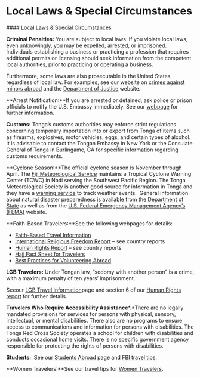 # Local Laws & Special Circumstances

[#### Local Laws & Special Circumstances](javascript:void(0); "Local Laws & Special Circumstances")

**Criminal Penalties:** You are subject to local laws. If you violate local laws, even unknowingly, you may be expelled, arrested, or imprisoned. Individuals establishing a business or practicing a profession that requires additional permits or licensing should seek information from the competent local authorities, prior to practicing or operating a business.

Furthermore, some laws are also prosecutable in the United States, regardless of local law. For examples, see our website on [crimes against minors abroad](http://travel.state.gov/content/passports/en/emergencies/arrest/criminalpenalties.html) and the [Department of Justice](https://www.justice.gov/) website.

**Arrest Notification:**If you are arrested or detained, ask police or prison officials to notify the U.S. Embassy immediately. See our [webpage](https://fj.usembassy.gov/arrest-of-a-u-s-citizen/) for further information.

**Customs:** Tonga’s customs authorities may enforce strict regulations concerning temporary importation into or export from Tonga of items such as firearms, explosives, motor vehicles, eggs, and certain types of alcohol. It is advisable to contact the Tongan Embassy in New York or the Consulate General of Tonga in Burlingame, CA for specific information regarding customs requirements.

**Cyclone Season:**The official cyclone season is November through April. The [Fiji Meteorological Service](https://www.met.gov.fj/) maintains a Tropical Cyclone Warning Center (TCWC) in Nadi serving the Southwest Pacific Region. The Tonga Meteorological Society is another good source for information in Tonga and they have a [warning service](https://met.gov.to/index_files/WarningServices.htm) to track weather events.  General information about natural disaster preparedness is available from the [Department of State](https://travel.state.gov/content/travel/en/international-travel/emergencies/what-can-you-do-crisis-abroad/natural-disasters.html) as well as from the [U.S. Federal Emergency Management Agency’s (FEMA)](https://www.fema.gov/) website.

**Faith-Based Travelers:**See the following webpages for details:

* [Faith-Based Travel Information](https://travel.state.gov/content/passports/en/go/faith-based-travel.html)
* [International Religious Freedom Report](http://www.state.gov/j/drl/irf/rpt/index.htm) – see country reports
* [Human Rights Report](http://www.state.gov/j/drl/rls/hrrpt/) – see country reports
* [Hajj Fact Sheet for Travelers](http://travel.state.gov/content/passports/en/go/Hajj.html)
* [Best Practices for Volunteering Abroad](https://travel.state.gov/content/passports/en/go/volunteer.html)

**LGB Travelers:** Under Tongan law, “sodomy with another person” is a crime, with a maximum penalty of ten years’ imprisonment.

Seeour [LGB Travel Information](http://travel.state.gov/content/passports/english/go/lgbt.html)page and section 6 of our [Human Rights report](http://www.state.gov/j/drl/rls/hrrpt/) for further details.

**Travelers Who Require Accessibility Assistance***.*There are no legally mandated provisions for services for persons with physical, sensory, intellectual, or mental disabilities. There also are no programs to ensure access to communications and information for persons with disabilities. The Tonga Red Cross Society operates a school for children with disabilities and conducts occasional home visits. There is no specific government agency responsible for protecting the rights of persons with disabilities.

**Students:**  See our [Students Abroad](http://travel.state.gov/content/studentsabroad/en.html) page and [FBI travel tips.](https://www.fbi.gov/file-repository/student-travel-brochure-pdf.pdf/view)

**Women Travelers:**See our travel tips for [Women Travelers](http://travel.state.gov/content/passports/english/go/Women.html).